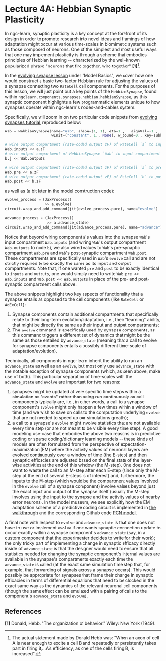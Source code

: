 # Lecture 4A: Hebbian Synaptic Plasticity

In ngc-learn, synaptic plasticity is a key concept at the forefront of its
design in order to promote research into novel ideas and framings of how
adaptation might occur at various time-scales in biomimetic systems such as
those composed of neurons. One of the simplest and most useful ways that one
may implement plasticity is through a scheme that embodies principles of
Hebbian learning -- characterized by the well-known popularized phrase
"neurons that fire together, wire together" <b>[1]</b>[^1].

In the [evolving synapse lesson](../model_basics/evolving_synapses.md) under
"Model Basics", we cover how one would construct a basic two-factor Hebbian rule
for adjusting the values of a synapse connecting two `RateCell` cell components.
For the purposes of this lesson, we will just point out a key points of the
`HebbianSynapse`, found within `ngclearn.components.synapses.hebbian.hebbianSynapse`,
as this synaptic component highlights a few programmatic elements unique to how
synapses operate within ngc-learn's nodes-and-cables system.

Specifically, we will zoom in on two particular code snippets from
[evolving synapses tutorial](../model_basics/evolving_synapses.md), reproduced
below:

```python
Wab = HebbianSynapse(name="Wab", shape=(1, 1), eta=1.,   signVal=-1.,
                     wInit=("constant", 1., None), w_bound=0., key=subkeys[3])

# wire output compartment (rate-coded output zF) of RateCell `a` to input compartment of HebbianSynapse `Wab`
Wab.inputs << a.zF
# wire output compartment of HebbianSynapse `Wab` to input compartment (electrical current j) RateCell `b`
b.j << Wab.outputs

# wire output compartment (rate-coded output zF) of RateCell `a` to presynaptic compartment of HebbianSynapse `Wab`
Wab.pre << a.zF
# wire output compartment (rate-coded output zF) of RateCell `b` to postsynaptic compartment of HebbianSynapse `Wab`
Wab.post << b.zF
```

as well as (a bit later in the model construction code):

```python
evolve_process = (JaxProcess()
                  >> a.evolve)
circuit.wrap_and_add_command(jit(evolve_process.pure), name="evolve")

advance_process = (JaxProcess()
                   >> a.advance_state)
circuit.wrap_and_add_command(jit(advance_process.pure), name="advance")
```

Notice that beyond wiring component `a`'s values into the synapse `Wab`'s input compartment
`Wab.inputs` (and wiring `Wab`'s output compartment `Wab.outputs` to node `b`), we
also wired values to `Wab`'s pre-synaptic compartment `Wab.pre` and `Wab`'s
post-synaptic compartment `Wab.post`. These compartments are specifically
used in `Wab`'s `evolve` call and are not strictly required to be exactly
the same as its input and output compartments. Note that, if one wanted `pre`
and `post` to be exactly identical to `inputs` and `outputs`, one would simply need
to write `Wab.pre << Wab.inputs` and `Wab.post << Wab.outputs` in place
of the pre- and post-synaptic compartment calls above.

The above snippets highlight two key aspects of functionality that a synapse
entails as opposed to the cell components (like `RateCell` or `AdExCell`):
1. Synapse components contain additional compartments that specifically relate
to their long-term evolution/adaptation, i.e., their "learning" ability, that
might be directly the same as their input and output compartments;
2. The `evolve` command is specifically used by synapse components, as this
command triggers a different set of dynamics that might be the same as those
entailed by `advance_state` (meaning that a call to evolve for synapse components
entails a possibly different time-scale of adaptation/evolution).

Technically, all components in ngc-learn inherit the ability to run an `advance_state`
as well as an `evolve`, but most only use `advance_state` with the notable
exception of synapse components (which, as seen above, make use of both). This
particular separation of time-scales with the `advance_state` and `evolve` are
important for two reasons:
1. synapses might be updated at very specific time steps within a simulation as
"events" rather than being run continuously as cell components typically
are, i.e., in other words, a call to a synapse component's `evolve` might only
happen a few times within a window of time (and we wish to save on calls to
the computation underlying `evolve` that are not needed to speed up our
simulations greatly);
2. a call to a synapse's `evolve` might involve statistics that are not
available every time step (or are not meant to be visible every time step).
A good modeling use-case that embodies the above two reasons is in predictive coding
or sparse coding/dictionary learning models -- these kinds of models are often
formulated from the perspective of expectation-maximization (EM) where the activity
values of neuronal layers are evolved continuously over a window of time (the
E-step) and then synaptic efficacies are adjusted based on the final state of the
layer-wise activities at the end of this window (the M-step). One does not want
to waste the call to an M-step after each E-step (since only the M-step at the
end of several E-steps is of interest) and, furthermore, the inputs to the
M-step (which would be the compartment values involved in the `evolve` call
of a synapse component) involve values beyond just the exact input and output
of the synapse itself (usually the M-step involves using the input to the
synapse and the activity values of nearby error neurons).
In the model museum, we see explicitly how the EM adaptation scheme of a predictive
coding circuit is implemented in [the walkthrough](../../museum/pcn_discrim.md) and
the corresponding Github code
[PCN model](https://github.com/NACLab/ngc-museum/tree/main/exhibits/pc_discrim).

A final note with respect to `evolve` and `advance_state` is that one does not
have to use or implement `evolve` if one wants synaptic connection update to occur
exactly within a synapse component's `advance_state` (say, in a custom
component that the experimenter decides to write for their work); the only tricky part of
implementing a change in synaptic efficacy directly inside of `advance_state` is
that the designer would need to ensure that all statistics needed for changing the
synaptic component's internal values are available in the synapse's compartments
exactly each time the `advance_state` is called (at the exact same simulation
time step that, for example, that forwarding of signals across a synapse occurs).
This would possibly be appropriate for synapses that frame their change in
synaptic efficacies in terms of differential equations that need to be clocked
in the exact same way as the dynamics of the relevant neuronal cell components
(though the same effect can be emulated with a pairing of calls to the
component's `advance_state` and `evolve`).

## References
<b>[1]</b> Donald, Hebb. "The organization of behavior." Wiley: New York (1949).

<!-- Footnotes -->
[^1]: The actual statement made by Donald Hebb was: "When an axon of cell A is
near enough to excite a cell B and repeatedly or persistently takes part in
firing it,...A’s efficiency, as one of the cells firing B, is increased".
